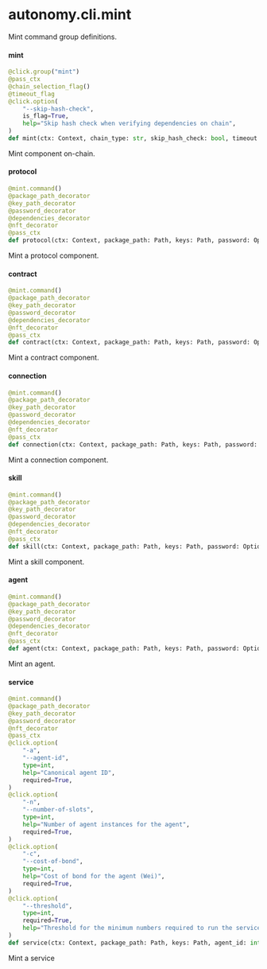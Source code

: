 <a id="autonomy.cli.mint"></a>

# autonomy.cli.mint

Mint command group definitions.

<a id="autonomy.cli.mint.mint"></a>

#### mint

```python
@click.group("mint")
@pass_ctx
@chain_selection_flag()
@timeout_flag
@click.option(
    "--skip-hash-check",
    is_flag=True,
    help="Skip hash check when verifying dependencies on chain",
)
def mint(ctx: Context, chain_type: str, skip_hash_check: bool, timeout: float) -> None
```

Mint component on-chain.

<a id="autonomy.cli.mint.protocol"></a>

#### protocol

```python
@mint.command()
@package_path_decorator
@key_path_decorator
@password_decorator
@dependencies_decorator
@nft_decorator
@pass_ctx
def protocol(ctx: Context, package_path: Path, keys: Path, password: Optional[str], dependencies: Tuple[str], nft: Optional[str]) -> None
```

Mint a protocol component.

<a id="autonomy.cli.mint.contract"></a>

#### contract

```python
@mint.command()
@package_path_decorator
@key_path_decorator
@password_decorator
@dependencies_decorator
@nft_decorator
@pass_ctx
def contract(ctx: Context, package_path: Path, keys: Path, password: Optional[str], dependencies: Tuple[str], nft: Optional[str]) -> None
```

Mint a contract component.

<a id="autonomy.cli.mint.connection"></a>

#### connection

```python
@mint.command()
@package_path_decorator
@key_path_decorator
@password_decorator
@dependencies_decorator
@nft_decorator
@pass_ctx
def connection(ctx: Context, package_path: Path, keys: Path, password: Optional[str], dependencies: Tuple[str], nft: Optional[str]) -> None
```

Mint a connection component.

<a id="autonomy.cli.mint.skill"></a>

#### skill

```python
@mint.command()
@package_path_decorator
@key_path_decorator
@password_decorator
@dependencies_decorator
@nft_decorator
@pass_ctx
def skill(ctx: Context, package_path: Path, keys: Path, password: Optional[str], dependencies: Tuple[str], nft: Optional[str]) -> None
```

Mint a skill component.

<a id="autonomy.cli.mint.agent"></a>

#### agent

```python
@mint.command()
@package_path_decorator
@key_path_decorator
@password_decorator
@dependencies_decorator
@nft_decorator
@pass_ctx
def agent(ctx: Context, package_path: Path, keys: Path, password: Optional[str], dependencies: Tuple[str], nft: Optional[str]) -> None
```

Mint an agent.

<a id="autonomy.cli.mint.service"></a>

#### service

```python
@mint.command()
@package_path_decorator
@key_path_decorator
@password_decorator
@nft_decorator
@pass_ctx
@click.option(
    "-a",
    "--agent-id",
    type=int,
    help="Canonical agent ID",
    required=True,
)
@click.option(
    "-n",
    "--number-of-slots",
    type=int,
    help="Number of agent instances for the agent",
    required=True,
)
@click.option(
    "-c",
    "--cost-of-bond",
    type=int,
    help="Cost of bond for the agent (Wei)",
    required=True,
)
@click.option(
    "--threshold",
    type=int,
    required=True,
    help="Threshold for the minimum numbers required to run the service",
)
def service(ctx: Context, package_path: Path, keys: Path, agent_id: int, number_of_slots: int, cost_of_bond: int, threshold: int, password: Optional[str], nft: Optional[str]) -> None
```

Mint a service

